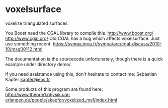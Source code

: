 voxelsurface
============

voxelize triangulated surfaces

You Boost need the CGAL library to compile this.
http://www.boost.org/ http://www.cgal.org/
Old CGAL has a bug which affects voxelsurface.  Just use something recent.
https://sympa.inria.fr/sympa/arc/cgal-discuss/2010-10/msg00112.html

The documentation is the sourcecode unfortunately, though there is a
quick example under directory demo/.

If you need assistance using this, don't hesitate to contact me:
Sebastian Kapfer <kapfer@ens.fr>


Some products of this program are found here:
http://www.theorie1.physik.uni-erlangen.de/people/skapfer/voxelized_msf/index.html
